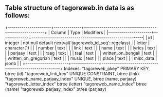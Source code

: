 ## Table structure of tagoreweb.in data is as follows:

+----------------------+--------------+---------------------------------------------------------+
| Column               | Type         | Modifiers                                               |
|----------------------+--------------+---------------------------------------------------------|
| id                   | integer      |  not null default nextval('tagoreweb_id_seq'::regclass) |
| letter               | character(1) |                                                         |
| number               | text         |                                                         |
| link                 | text         |                                                         |
| name                 | text         |                                                         |
| lyrics               | text         |                                                         |
| parjaay              | text         |                                                         |
| raag                 | text         |                                                         |
| taal                 | text         |                                                         |
| written_on_bengali   | text         |                                                         |
| written_on_gregorian | text         |                                                         |
| music                | text         |                                                         |
| place                | text         |                                                         |
| misc_data            | jsonb        |                                                         |
+----------------------+--------------+---------------------------------------------------------+
Indexes:
    "tagoreweb_pkey" PRIMARY KEY, btree (id)
    "tagoreweb_link_key" UNIQUE CONSTRAINT, btree (link)
    "tagoreweb_name_parjaay_index" UNIQUE, btree (name, parjaay)
    "tagoreweb_letter_index" btree (letter)
    "tagoreweb_name_index" btree (name)
    "tagoreweb_parjaay_index" btree (parjaay)
